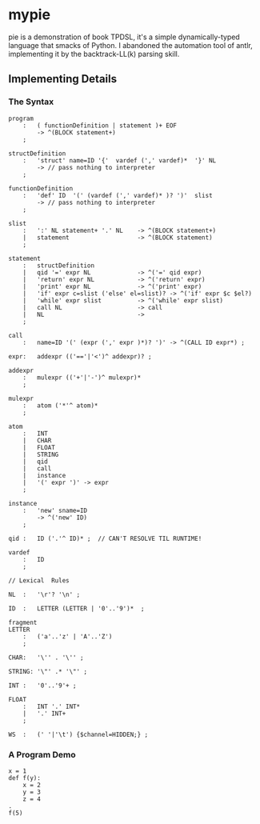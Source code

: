 #	mypie

pie is a demonstration of book TPDSL, it's a simple dynamically-typed language that smacks of Python.
I abandoned the automation tool of antlr, implementing it by the backtrack-LL(k) parsing skill.


##	Implementing Details

###	The Syntax

	program
		:	( functionDefinition | statement )+ EOF 
			-> ^(BLOCK statement+)
		;
		
	structDefinition
	    :   'struct' name=ID '{'  vardef (',' vardef)*  '}' NL
			-> // pass nothing to interpreter
	    ;

	functionDefinition
		:	'def' ID  '(' (vardef (',' vardef)* )? ')'	slist
			-> // pass nothing to interpreter
		;

	slist
		:	':' NL statement+ '.' NL	-> ^(BLOCK statement+)
		|	statement					-> ^(BLOCK statement)
		;

	statement
		:	structDefinition
		|	qid '=' expr NL				-> ^('=' qid expr)
		|	'return' expr NL  			-> ^('return' expr)
		|	'print' expr NL	 			-> ^('print' expr)
		|	'if' expr c=slist ('else' el=slist)? -> ^('if' expr $c $el?)
		|	'while' expr slist			-> ^('while' expr slist)
		|	call NL						-> call
		|	NL							->
		;

	call
		:	name=ID '(' (expr (',' expr )*)? ')' -> ^(CALL ID expr*) ;

	expr:	addexpr (('=='|'<')^ addexpr)? ;

	addexpr
		:	mulexpr (('+'|'-')^ mulexpr)*
		;

	mulexpr 
		:	atom ('*'^ atom)*
		;

	atom 
		:	INT		    
		|	CHAR	    
		|	FLOAT	    
		|	STRING	    
		|	qid		    
		|	call
		|	instance
		|	'(' expr ')' -> expr
		;

	instance
		:	'new' sname=ID
			-> ^('new' ID)
		;

	qid :	ID ('.'^ ID)* ;  // CAN'T RESOLVE TIL RUNTIME!

	vardef
		:	ID
		;

	// Lexical  Rules

	NL	:	'\r'? '\n' ;

	ID  :   LETTER (LETTER | '0'..'9')*  ;

	fragment
	LETTER
		:   ('a'..'z' | 'A'..'Z')
	    ;

	CHAR:	'\'' . '\'' ;

	STRING:	'\"' .* '\"' ;

	INT :   '0'..'9'+ ;
	    
	FLOAT
		:	INT '.' INT*
		|	'.' INT+
		;

	WS  :   (' '|'\t') {$channel=HIDDEN;} ;




###	A Program Demo
	x = 1
	def f(y):
		x = 2
		y = 3
		z = 4
	.
	f(5)
